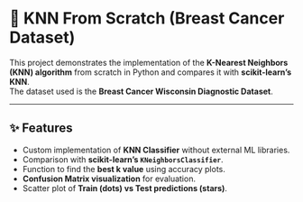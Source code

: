 # 🧮 KNN From Scratch (Breast Cancer Dataset)

This project demonstrates the implementation of the **K-Nearest Neighbors (KNN) algorithm** from scratch in Python and compares it with **scikit-learn’s KNN**.  
The dataset used is the **Breast Cancer Wisconsin Diagnostic Dataset**.

---

## ✨ Features
- Custom implementation of **KNN Classifier** without external ML libraries.  
- Comparison with **scikit-learn’s `KNeighborsClassifier`**.  
- Function to find the **best k value** using accuracy plots.  
- **Confusion Matrix visualization** for evaluation.  
- Scatter plot of **Train (dots) vs Test predictions (stars)**.  

